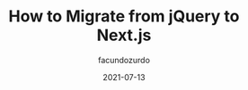 ---
author: facundozurdo
date: 2021-07-13
layout: post.njk
publisher: smashingmag
tags:
  - article
  - migration
  - jquery
  - nextjs
target_url: https://www.smashingmagazine.com/2021/07/migrate-jquery-nextjs/
title: How to Migrate from jQuery to Next.js
---